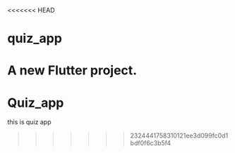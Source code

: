 <<<<<<< HEAD
# quiz_app

A new Flutter project.
=======
# Quiz_app
this is quiz app 
>>>>>>> 2324441758310121ee3d099fc0d1bdf0f6c3b5f4
